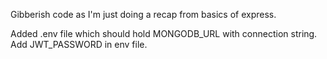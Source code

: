 Gibberish code as I'm just doing a recap from basics of express.

Added .env file which should hold MONGODB_URL with connection string.
Add JWT_PASSWORD in env file.
